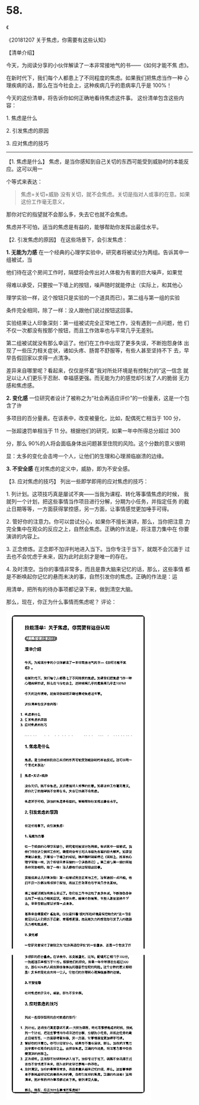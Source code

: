# 58.

《

《20181207 关于焦虑，你需要有这些认知》

【清单介绍】

今天，为阅读分享的小伙伴解读了一本非常接地气的书——《如何才能不焦 虑》。

在新时代下，我们每个人都患上了不同程度的焦虑。如果我们把焦虑当作一种 心理疾病的话，那么在当今社会上，这种疾病几乎的患病率几乎是 100%！

今天的这份清单，将告诉你如何正确地看待焦虑这件事。 这份清单包含这些内容：

1\. 焦虑是什么

2\. 引发焦虑的原因

3\. 应对焦虑的技巧

---

【1\. 焦虑是什么】 焦虑，是当你感知到自己关切的东西可能受到威胁时的本能反应。这可以用一

个等式来表达：

> 焦虑=关切+威胁 没有关切，就不会焦虑。关切是指对人或事的在意。如果这份工作毫无意义，

那你对它的指望就不会那么多，失去它也就不会焦虑。

焦虑并不可怕，适当的焦虑是有益的，能够帮助你发挥出最佳水平。

【2\. 引发焦虑的原因】 在这些场景下，会引发焦虑：

**1\. 无能为力感** 在一个经典的心理学实验中，研究者将被试分为两组。告诉其中一组被试，当

他们待在这个房间工作时，隔壁将会传出对人体极为有害的巨大噪声，如果觉

得难以承受，只要按一下墙上的按钮，噪声随时就能停止（实际上，和其他心

理学实验一样，这个按钮只是实验的一个道具而已）。第二组与第一组的实验

条件完全相同，除了一样：没人跟他们说过按钮这回事。

实验结果让人印象深刻：第一组被试完全正常地工作，没有遇到一点问题，他 们不仅一次都没有按那个按钮，而且工作效率也与平常几乎无差别。

第二组被试就没有那么幸运了。他们在工作中出现了更多失误，不断抱怨身体 出现了一些压力相关症状，诸如头疼、肠胃不舒服等，有些人甚至坚持不下 去，早早告假回家以求得一点清净。

差异来自哪里呢？看起来，仅仅是怀着“我对所处环境是有控制力的”这一信念 就足以让人们更乐于忍耐、幸福感更强。而无能为力的感觉却引发了人的脆弱 无力感和焦虑感。

**2\. 变化感** 一位研究者设计了被称之为“社会再适应评价”的一份量表，这是一个包含了许

多项目的百分量表。在该表中，改变被量化，比如，配偶死亡相当于 100 分，

一张超速罚单相当于 11 分。根据他们的研究，如果一年中所得总分超过 300

分，那么 90%的人将会面临身体出问题甚至住院的风险。这个分数的意义很明

显：太多的变化会击垮一个人，让他们的生理和心理濒临崩溃的边缘。

**3\. 不安全感** 在对焦虑的定义中，威胁，即为不安全感。

【3\. 应对焦虑的技巧】 列出一些即学即用的应对焦虑的技巧：

1\. 列计划。这项技巧真是屡试不爽——当我为课程、转化等事情焦虑的时候， 我就列一个计划，把这些事情当作项目进行分解，分期为小任务，并指定任务 的截止日期等等，一方面获得掌控感，另一方面，让事情感觉更加唾手可得。

2\. 管好你的注意力。你可以尝试分心，如果你不擅长演讲，那么，当你把注意 力完全集中在观众的反应之上，自然会焦虑。正确的作法是，将注意力集中在 你要演讲的内容上。

3\. 正念修炼。正念即不加评判地进入当下。当你专注于当下，就既不会沉湎于 过去也不会忧虑于未来，因为此时此刻才是唯一的存在。

4\. 及时清空。当你的事情非常多，而且是靠大脑来记忆的话，那么，这些事情 都是不断唤起你记忆的悬而未决的事，自然引发你的焦虑。正确的作法是：运

用清单，把所有的待办事项都记录下来，做到清空大脑。

那么，现在，你正为什么事情而焦虑呢？ 评论：

![image](img/Image_132.png)

![image](img/Image_133.png)